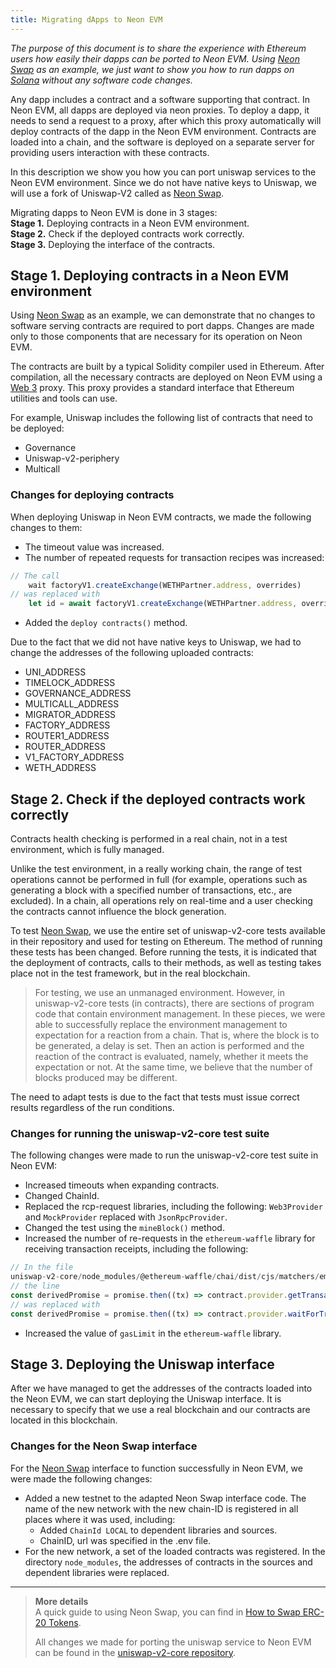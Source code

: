 ```yaml
---
title: Migrating dApps to Neon EVM
---
```


*The purpose of this document is to share the experience with Ethereum users how easily their dapps can be ported to Neon EVM. Using [Neon Swap](about/terminology.md#neonswap) as an example, we just want to show you how to run dapps on [Solana](https://docs.solana.com/introduction) without any software code changes.*

Any dapp includes a contract and a software supporting that contract. In Neon EVM, all dapps are deployed via neon proxies. To deploy a dapp, it needs to send a request to a proxy, after which this proxy automatically will deploy contracts of the dapp in the Neon EVM environment. Contracts are loaded into a chain, and the software is deployed on a separate server for providing users interaction with these contracts.

In this description we show you how you can port uniswap services to the Neon EVM environment. Since we do not have native keys to Uniswap, we will use a fork of Uniswap-V2 called as [Neon Swap](about/terminology.md#neonswap).

Migrating dapps to Neon EVM is done in 3 stages:  
**Stage 1.** Deploying contracts in a Neon EVM environment.  
**Stage 2.** Check if the deployed contracts work correctly.  
**Stage 3.** Deploying the interface of the contracts.

## Stage 1. Deploying contracts in a Neon EVM environment

Using [Neon Swap](about/terminology.md#neonswap) as an example, we can demonstrate that no changes to software serving contracts are required to port dapps. Changes are made only to those components that are necessary for its operation on Neon EVM.

The contracts are built by a typical Solidity compiler used in Ethereum. After compilation, all the necessary contracts are deployed on Neon EVM using a [Web 3](about/terminology.md#web-3) proxy. This proxy provides a standard interface that Ethereum utilities and tools can use.

For example, Uniswap includes the following list of contracts that need to be deployed:
  * Governance
  * Uniswap-v2-periphery
  * Multicall

### Changes for deploying contracts

When deploying Uniswap in Neon EVM contracts, we made the following changes to them:
  * The timeout value was increased.
  * The number of repeated requests for transaction recipes was increased:  
```js
// The call  
    wait factoryV1.createExchange(WETHPartner.address, overrides)
// was replaced with  
    let id = await factoryV1.createExchange(WETHPartner.address, overrides) let receipt = await provider.waitForTransaction(id.hash, 3)
```
  * Added the `deploy contracts()` method.

Due to the fact that we did not have native keys to Uniswap, we had to change the addresses of the following uploaded contracts:
  * UNI_ADDRESS
  * TIMELOCK_ADDRESS
  * GOVERNANCE_ADDRESS
  * MULTICALL_ADDRESS
  * MIGRATOR_ADDRESS
  * FACTORY_ADDRESS
  * ROUTER1_ADDRESS
  * ROUTER_ADDRESS
  * V1_FACTORY_ADDRESS
  * WETH_ADDRESS

## Stage 2. Check if the deployed contracts work correctly

Contracts health checking is performed in a real chain, not in a test environment, which is fully managed.

Unlike the test environment, in a really working chain, the range of test operations cannot be performed in full (for example, operations such as generating a block with a specified number of transactions, etc., are excluded). In a chain, all operations rely on real-time and a user checking the contracts cannot influence the block generation.

To test [Neon Swap](about/terminology.md#neonswap), we use the entire set of uniswap-v2-core tests available in their repository and used for testing on Ethereum. The method of running these tests has been changed. Before running the tests, it is indicated that the deployment of contracts, calls to their methods, as well as testing takes place not in the test framework, but in the real blockchain.

> For testing, we use an unmanaged environment. However, in uniswap-v2-core tests (in contracts), there are sections of program code that contain environment management. In these pieces, we were able to successfully replace the environment management to expectation for a reaction from a chain. That is, where the block is to be generated, a delay is set. Then an action is performed and the reaction of the contract is evaluated, namely, whether it meets the expectation or not. At the same time, we believe that the number of blocks produced may be different.

The need to adapt tests is due to the fact that tests must issue correct results regardless of the run conditions.

### Changes for running the uniswap-v2-core test suite
 The following changes were made to run the uniswap-v2-core test suite in Neon EVM:
  * Increased timeouts when expanding contracts.
  * Changed ChainId.
  * Replaced the rcp-request libraries, including the following: `Web3Provider` and `MockProvider` replaced with `JsonRpcProvider`.
  * Changed the test using the `mineBlock()` method.
  * Increased the number of re-requests in the `ethereum-waffle` library for receiving transaction receipts, including the following:
```js
// In the file  
uniswap-v2-core/node_modules/@ethereum-waffle/chai/dist/cjs/matchers/emit.js  
// the line  
const derivedPromise = promise.then((tx) => contract.provider.getTransactionReceipt(tx.hash) ).then((receipt) => {  
// was replaced with  
const derivedPromise = promise.then((tx) => contract.provider.waitForTransaction(tx.hash, 3) ).then((receipt) => {  
```
  * Increased the value of `gasLimit` in the `ethereum-waffle` library.

## Stage 3. Deploying the Uniswap interface
After we have managed to get the addresses of the contracts loaded into the Neon EVM, we can start deploying the Uniswap interface. It is necessary to specify that we use a real blockchain and our contracts are located in this blockchain.

### Changes for the Neon Swap interface
For the [Neon Swap](about/terminology.md#neonswap) interface to function successfully in Neon EVM, we were made the following changes:
  * Added a new testnet to the adapted Neon Swap interface code. The name of the new network with the new chain-ID is registered in all places where it was used, including:
    * Added `ChainId LOCAL` to dependent libraries and sources.
    * ChainID, url was specified in the .env file.
  * For the new network, a set of the loaded contracts was registered. In the directory `node_modules`, the addresses of contracts in the sources and dependent libraries were replaced.

****  

> **More details**  
> A quick guide to using Neon Swap, you can find in [How to Swap ERC-20 Tokens](developing/utilities/neonswap.md).  
>  
> All changes we made for porting the uniswap service to Neon EVM can be found in the [uniswap-v2-core repository](https://github.com/neonlabsorg/uniswap-v2-core).
